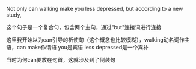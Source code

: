 Not only can walking make you less depressed, but according to a new study, 

这个句子是一个复合句，包含两个主句，通过"but"连接词进行连接

这里我开始以为can引导的祈使句（这个概念也比较模糊），walking动名词作主语，can make作谓语   you是宾语 less depressed是一个宾补

当时为何can要放在句首，这就涉及到了倒装句

